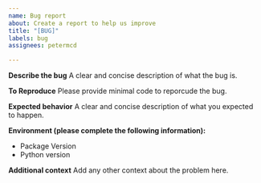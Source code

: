 ```yaml
---
name: Bug report
about: Create a report to help us improve
title: "[BUG]"
labels: bug
assignees: petermcd

---
```


**Describe the bug**
A clear and concise description of what the bug is.

**To Reproduce**
Please provide minimal code to reporcude the bug.

**Expected behavior**
A clear and concise description of what you expected to happen.

**Environment (please complete the following information):**
 - Package Version
 - Python version

**Additional context**
Add any other context about the problem here.
